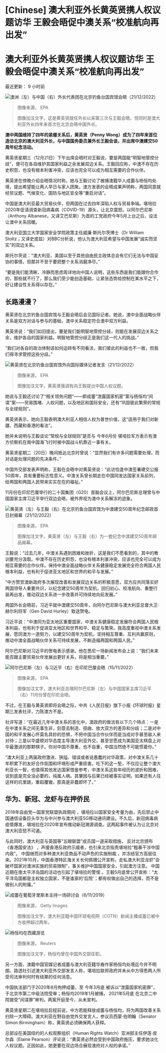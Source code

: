 # [Chinese] 澳大利亚外长黄英贤携人权议题访华 王毅会晤促中澳关系“校准航向再出发”

#  澳大利亚外长黄英贤携人权议题访华 王毅会晤促中澳关系“校准航向再出发”


最近更新： 9 小时前

![澳洲（左）与中国（右）外长代表团在北京钓鱼台国宾馆会晤（21/12/2022）](_128084810_090042-shutterstock_editorial_australian_foreign_minister_penn_13680011m.jpg)

> 图像来源，  EPA
>
> 图像加注文字，这是黄英贤就任外长以来第三次与王毅会晤，但同时是澳大利亚外长四年来首次在北京会晤中国外长。

**澳中两国维持了四年的紧绷关系后，黄英贤（Penny Wong）成为了四年来首位造访北京的澳大利亚外长，与中国国务委员兼外长王毅会谈，并出席中澳建交50周年纪念活动。**

黄英贤星期三（12月21日）下午出席会晤时对王毅说，要是两国能“明智地管控分歧”，便可在各自维护其国家利益之余发展双边关系。王毅回应称，中澳不存在历史积怨，也没有根本利害冲突，应该也完全可以成为相互需要的合作伙伴。

黄英贤在傍晚介绍会晤情况时称，她与王毅讨论了被捕澳籍华人成蕾与杨恒均处境，提出希望能让两人早日与家人团聚。澳方发表的会晤成果声明称，两国同意就经贸议题、气候变化、国防与地区安全等“重启对话”。

中国是澳大利亚最大贸易伙伴，但两国在过去四年深陷人权与贸易争端。堪培拉2020年促请调查新冠病毒病（COVID-19）源头，让北京震怒。以阿尔巴尼斯（Anthony Albanese，又译艾巴尼斯）为首的工党政府今年5月上台之后，设法让澳中关系回暖。

澳大利亚国立大学国家安全学院政策主任威廉·斯托尔茨博士（Dr William Stoltz；又译史度兹）对BBC分析说，他认为澳大利亚希望与中国发展“诚实而坚实”的双边关系。

斯托尔茨说：“澳大利亚、美国以至于其他自由民主政体总会有它们无法与中国妥协的事情，但那并不至于要把整个关系消磨净尽。”

“要是我们能清晰、冷静而思虑周详地向中国人说明，这些东西是我们能跟你合作的，那些就不行了，那么我们至少能创造基础，让紧张态势给控制在某水平之下，好让建设性关系得以存在。”

##  长路漫漫？

黄英贤在北京钓鱼台国宾馆与王毅会晤后会见国际记者。她说，澳中全面战略伙伴关系是双方对话与参与的基础，澳中关系稳定符合澳中双方利益。

黄英贤说：“我们如旧提出，要是我们能明智地管控分歧，则能在发展双边关系之余，维护各自的国家利益。明智地管控分歧正是我们这一代人的挑战。”

“我们对各自的政治体制该如何运转有不同看法，我们彼此的利益也不一致，但我们得寻求管控这些分歧。”

![黄英贤在北京钓鱼台国宾馆外向国际媒体记者发言（21/12/2022）](_128089360_102651-shutterstock_editorial_australian_foreign_minister_penn_13680011r.jpg)

> 图像来源，  EPA
>
> 图像加注文字，黄英贤强调有向王毅提出中国人权议题。

她说与王毅还讨论了“相关领务问题”——即成蕾“泄露国家机密”案与杨恒均“间谍”案——贸易围堵、人权问题，以及地区和国际安全，还有“巩固彼此繁荣的常规与全球规则”。

黄英贤表示，她向王毅表明澳大利亚人相信人权为普世价值，这“适用于我们对新疆、西藏和香港的看法”。

她并未说明与王毅谈论“常规与全球规则”是否与 今年6月份  堪培拉军方表示有澳方侦察机在南中国海飞行时被中国战斗机靠近一事有关。

黄英贤星期二（20日）晚间抵达北京时曾说：“显然我们有许多问题需要处理，而对话是处理问题的先决条件。”

中国外交部发表声明称，王毅在会晤中对黄英贤说：“此访恰逢中澳签署建交公报50周年，具有重要标志性意义。中澳关系曾长期走在中国同发达国家关系前列，给两国和两国人民带来实实在在的福祉。”

11月份在印尼巴厘举行的二十国集团（G20）首脑会议上，阿尔巴尼斯总理曾与中国国家主席习近平举行双边会晤，被外界视为澳中关系解冻的迹象。

![黄英贤（左）与王毅（右）在北京钓鱼台国宾馆为中澳建交50周年纪念邮政首日封揭幕（21/12/2022）](_128089362_095556-shutterstock_editorial_australian_foreign_minister_penn_13680011o.jpg)

> 图像来源，  EPA
>
> 图像加注文字，黄英贤（左）与王毅（右）为一套纪念中澳建交50周年邮品揭幕。

王毅说：“过去几年，中澳关系遇到困难和挫折，这是我们不愿看到的，其中的教训要充分汲取。中澳不存在历史积怨，也没有根本利害冲突，应该也完全可以成为相互需要的合作伙伴。保持中澳全面战略伙伴关系健康稳定发展完全符合两国人民根本利益，也有利于促进亚太地区和世界的和平与发展。”

“中方赞赏澳新政府多次展现改善和发展双边关系的积极意愿，双方应共同落实好两国领导人重要共识，以纪念建交50周年为契机，回归初心、校准航向、重整行装再出发，推动双边关系进一步改善并可持续地向前发展。”

两国外长会晤前，习近平就中澳建交50周年，向阿尔巴尼斯与澳大利亚总督大卫·赫尔利将军（Gen David Hurley）致送贺电。

习近平说：“中澳同为亚太地区重要国家，中澳关系健康稳定发展符合两国人民根本利益，也有利于促进亚太地区和世界和平、稳定与繁荣。我高度重视中澳关系发展，愿同澳方一道努力，以建交50周年为契机，坚持相互尊重、互利共赢原则，推动中澳全面战略伙伴关系可持续发展，不断造福两国和两国人民。”

阿尔巴尼斯对习近平的贺电表示感谢。他在悉尼一场新闻发布会上说：“我们未来能否跟主要贸易伙伴发展出更好关系，将是相当重要。”

![阿尔巴尼斯（左）与习近平（右）在印尼巴厘会晤（15/11/2022）](_128084813_083239-shutterstock_editorial_g20_heads_of_state_and_governmen_13623607a.jpg)

> 图像来源，  EPA
>
> 图像加注文字，澳大利亚总理阿尔巴尼斯（左）与中国国家主席习近平（右）11月份曾在印尼会晤。

不过，在王毅与黄英贤即将会晤之际，中共《人民日报》旗下小报《环球时报》星期三发表社评，力陈澳方不是。

社评写道：“在最近几年中澳关系的恶化中，澳政府的做法有以下几个特点：一是在中澳关系之间无事生非，刻意去制造、扭曲、放大双方的差异和分歧；二是对中国的和平发展心怀莫名其妙的恐惧，不把中国当合作伙伴而是当成对手甚至敌人来对待；三是以华盛顿对华态度主导澳大利亚外交，甚至甘愿成为美国亚太棋盘上对华最激进的那颗棋子。你对中国不尊重，也不自重，中国当然绝不可能惯着你。”

“澳大利亚上两届政府激进、狭隘、错误或者说愚蠢的对华政策，对中澳关系几十年积累下的友好合作氛围和环境形成严重损害。吃下的这一堑，不仅应让整个澳大利亚长一智，也值得其他发达国家借鉴参考，中澳关系这些年经历的波折和困难，说到底是完全没必要的，纯属人祸。其肇因与后果已经被事实证明，如果还有人往这样的坑里跳，重蹈覆辙，那真是非蠢即坏了。”

##  华为、新冠、龙虾与在押侨民
 2018年自由党—国家党联盟执政期间  ，堪培拉以国家安全考量为由，先后禁止中国通信设备巨头华为与中兴参与澳大利亚5G移动通讯建设。不久后，新冠病毒病疫情爆发，堪培拉在2020年宣布推动新冠溯源调查。这两起事件被认为让北京对澳大利亚怒不可遏。

与此同时，澳大利亚与英国等“五眼联盟”成员国一道采取措施， 反对北京颁布《香港国安法》  ，声援香港反政府示威者，也引来北京指责堪培拉“粗暴干涉中国内政”。
 中国继而对多种澳大利亚商品不动声色的实施制裁  ，并冻结官方高层往来。2021年10月，中国香港特区海关关长何佩珊公开宣称，走私澳大利亚龙虾“会破坏国家对澳洲实施的贸易限制”，事关维护中国国家安全，引起澳方注意。
 中国近期在南太平洋岛国的活动也引起了堪培拉的警惕  。王毅5月底曾公开宣称：“太平洋岛国都是主权独立国家，不是谁家的‘后院’；都有权做出自己的选择，而不是做别人的附庸。”

![成蕾在葡萄牙里斯本主持一场研讨会（6/11/2019）](_128084804_gettyimages-1180429192-1.jpg)

> 图像来源，  Getty Images
>
> 图像加注文字，澳大利亚籍中国环球电视网（CGTN）新闻主播成蕾已被中方收押超过两年。

![杨恒均在西藏游览](_128084805_8d7affd0-1f0d-4a0e-88cd-4420987be169.jpg)

> 图像来源，  Reuters
>
> 图像加注文字，杨恒均曾在中国外交部任职。

另一方面，澳籍中国官媒记者成蕾与澳大利亚籍华裔作家杨恒均处境迄今并不明朗。路透社引述澳大利亚外交部发言人称，堪培拉联邦政府并未从中方得悉两人所受司法审判何时有结果的任何消息。

中国执法部门于2020年8月拘押成蕾，至 今年3月底  被诉以“泄露国家机密罪”，于北京市第二中级法院受审；杨恒均2019年1月被捕， 2021年5月底  在北京二中院接受“间谍罪”审判。两案开庭至今，从未宣判。

黄英贤星期二在堪培拉启程前说，中方若能释放成蕾与杨恒均，将为两国改善关系扫除一大障碍。澳大利亚在野自由党外交发言人，参议员西蒙·伯明翰（Senator Simon Birmingham）称，黄英贤必须确保两人获释。

总部设在美国纽约的人权观察组织（Human Rights Watch）亚洲部主任伊莲·皮尔森（Elaine Pearson）评论说：“黄英贤必然会受到中国政府施压，要求她淡化人权议题。正因如此，她更要在双边场合展现澳府对人权的承诺。”



